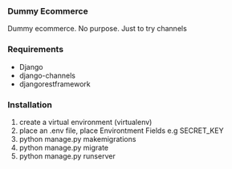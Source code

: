 ### Dummy Ecommerce
Dummy ecommerce. No purpose. Just to try channels

### Requirements

- Django
- django-channels
- djangorestframework

### Installation
1. create a virtual environment (virtualenv)
2. place an .env file, place Environtment Fields e.g SECRET_KEY
3. python manage.py makemigrations
4. python manage.py migrate
5. python manage.py runserver
